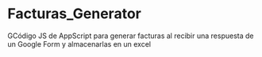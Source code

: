 # Facturas_Generator
GCódigo JS de AppScript para generar facturas al recibir una respuesta de un Google Form y almacenarlas en un excel
